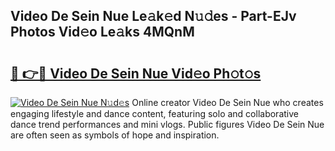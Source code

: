 ## Video De Sein Nue Le𝚊k𝚎d N𝚞𝚍es - Part-EJv Photos Vid𝚎o Le𝚊ks 4MQnM

# <h2><a href="http://fb7vu0.evod.top/?m=Video+De+Sein+Nue">🔗 👉🔴 Video De Sein Nue Vid𝚎o Ph𝚘t𝚘s</a></h2>

[![Video De Sein Nue N𝚞d𝚎s](https://i.imgur.com/8V9OHl7.gif)](http://fb7vu0.evod.top/?m=Video+De+Sein+Nue)
Online creator Video De Sein Nue who creates engaging lifestyle and dance content, featuring solo and collaborative dance trend performances and mini vlogs. Public figures Video De Sein Nue are often seen as symbols of hope and inspiration. 
